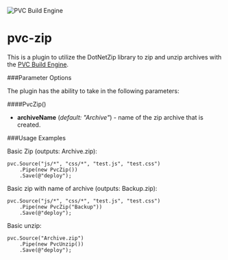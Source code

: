 ![PVC Build Engine](http://i.imgur.com/vyROdJJ.png)

pvc-zip
===========

This is a plugin to utilize the DotNetZip library to zip and unzip archives with the [PVC Build Engine](https://github.com/pvcbuild).

###Parameter Options

The plugin has the ability to take in the following parameters:

####PvcZip()

* **archiveName** (*default: "Archive"*) - name of the zip archive that is created.
	
###Usage Examples

Basic Zip (outputs: Archive.zip):

```
pvc.Source("js/*", "css/*", "test.js", "test.css")
	.Pipe(new PvcZip())
	.Save(@"deploy");
```

Basic zip with name of archive (outputs: Backup.zip):

```
pvc.Source("js/*", "css/*", "test.js", "test.css")
	.Pipe(new PvcZip("Backup"))
	.Save(@"deploy");
```

Basic unzip:

```
pvc.Source("Archive.zip")
	.Pipe(new PvcUnzip())
	.Save(@"deploy");
```